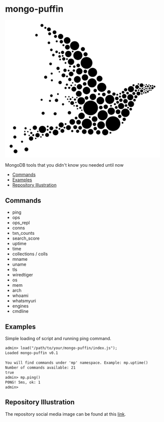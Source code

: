 # mongo-puffin

![Mongo Puffin](puffin.svg)

MongoDB tools that you didn't know you needed until now

- [Commands](#commands)
- [Examples](#examples)
- [Repository Illustration](#repository-illustration)

## Commands

- ping
- ops
- ops_repl
- conns
- txn_counts
- search_score
- uptime
- time
- collections / colls
- mname
- uname
- tls
- wiredtiger
- os
- mem
- arch
- whoami
- whatsmyuri
- engines
- cmdline

## Examples

Simple loading of script and running ping command.

```text
admin> load("/path/to/your/mongo-puffin/index.js");
Loaded mongo-puffin v0.1

You will find commands under 'mp' namespace. Example: mp.uptime()
Number of commands available: 21
true
admin> mp.ping()
P0NG! 5ms, ok: 1
admin>
```

## Repository Illustration

The repository social media image can be found at this [link](https://freesvg.org/vector-clip-art-of-bird-silhouette-drawn-from-black-dots).
